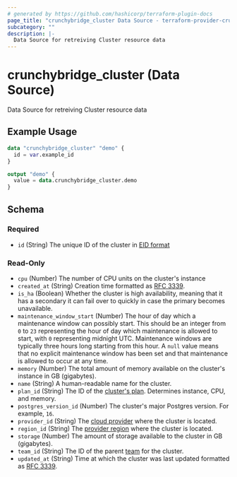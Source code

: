 ```yaml
---
# generated by https://github.com/hashicorp/terraform-plugin-docs
page_title: "crunchybridge_cluster Data Source - terraform-provider-crunchybridge"
subcategory: ""
description: |-
  Data Source for retreiving Cluster resource data
---
```


# crunchybridge_cluster (Data Source)

Data Source for retreiving Cluster resource data

## Example Usage

```terraform
data "crunchybridge_cluster" "demo" {
  id = var.example_id
}

output "demo" {
  value = data.crunchybridge_cluster.demo
}
```

<!-- schema generated by tfplugindocs -->
## Schema

### Required

- `id` (String) The unique ID of the cluster in [EID format](https://docs.crunchybridge.com/api-concepts/eid)

### Read-Only

- `cpu` (Number) The number of CPU units on the cluster's instance
- `created_at` (String) Creation time formatted as [RFC 3339](https://datatracker.ietf.org/doc/html/rfc3339).
- `is_ha` (Boolean) Whether the cluster is high availability, meaning that it has a secondary it can fail over to quickly in case the primary becomes unavailable.
- `maintenance_window_start` (Number) The hour of day which a maintenance window can possibly start. This should be an integer from `0` to `23` representing the hour of day which maintenance is allowed to start, with `0` representing midnight UTC. Maintenance windows are typically three hours long starting from this hour. A `null` value means that no explicit maintenance window has been set and that maintenance is allowed to occur at any time.
- `memory` (Number) The total amount of memory available on the cluster's instance in GB (gigabytes).
- `name` (String) A human-readable name for the cluster.
- `plan_id` (String) The ID of the [cluster's plan](https://docs.crunchybridge.com/concepts/plans-pricing/). Determines instance, CPU, and memory.
- `postgres_version_id` (Number) The cluster's major Postgres version. For example, `16`.
- `provider_id` (String) The [cloud provider](https://docs.crunchybridge.com/api/provider) where the cluster is located.
- `region_id` (String) The [provider region](https://docs.crunchybridge.com/api/provider#region) where the cluster is located.
- `storage` (Number) The amount of storage available to the cluster in GB (gigabytes).
- `team_id` (String) The ID of the parent [team](https://docs.crunchybridge.com/concepts/teams/) for the cluster.
- `updated_at` (String) Time at which the cluster was last updated formatted as [RFC 3339](https://datatracker.ietf.org/doc/html/rfc3339).


